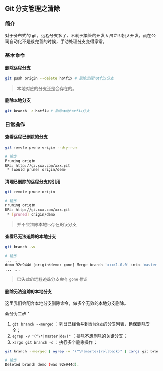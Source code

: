 ## Git 分支管理之清除 
### 简介

对于分布式的 git，远程分支多了，不利于接管的开发人员立即投入开发。而在公司自动化不是很完善的时候，手动处理分支变得家常。

### 基本命令

#### 删除远程分支

``` bash
git push origin --delete hotfix # 删除远程hotfix分支
```

> 本地对应的分支还是会存在的。

#### 删除本地分支

``` bash
git branch -d hotfix # 删除本地hotfix分支
```

### 日常操作

#### 查看远程已删除的分支

``` bash
git remote prune origin --dry-run

# 输出
Pruning origin
URL: http://gi.xxx.com/xxx.git
 * [would prune] origin/demo
```

#### 清理已删除的远程分支的引用

``` bash
git remote prune origin

# 输出
Pruning origin
URL: http://gi.xxx.com/xxx.git
 * [pruned] origin/demo
```

> 并不会清除本地已存在的该分支

#### 查看已无法追踪的本地分支

``` bash
git branch -vv

# 输出
... ...
demo 92e944d [origin/demo: gone] Merge branch 'xxx/1.0.0' into 'master'
... ...
```

> 已失效的远程追踪分支会有 `gone` 标识

#### 删除无法追踪的本地分支

这里我们会配合本地分支删除命令，做多个无效的本地分支删除。

会分为三步：

1. `git branch --merged` ：列出已经合并到`当前分支`的分支列表，确保删除安全；
2. `egrep -v "(^\*|master|dev)"` ：排除不想删除的关键分支；
3. `xargs git branch -d` ：执行多个删除操作；

``` bash
git branch --merged | egrep -v "(^\*|master|rollback)" | xargs git branch -d

# 输出
Deleted branch demo (was 92e944d).
```
